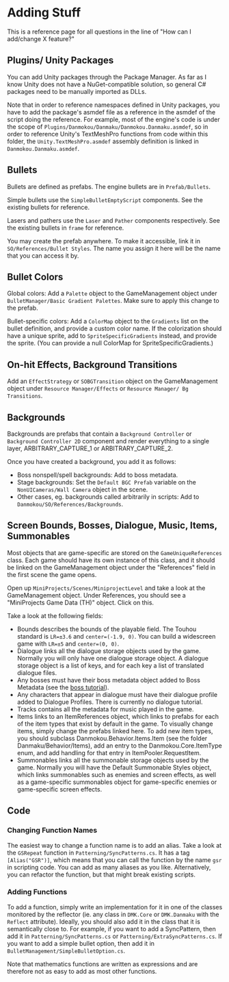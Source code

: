 # Adding Stuff

This is a reference page for all questions in the line of "How can I add/change X feature?"

## Plugins/ Unity Packages

You can add Unity packages through the Package Manager. As far as I know Unity does not have a NuGet-compatible solution, so general C# packages need to be manually imported as DLLs.

Note that in order to reference namespaces defined in Unity packages, you have to add the package's asmdef file as a reference in the asmdef of the script doing the reference. For example, most of the engine's code is under the scope of `Plugins/Danmokou/Danmaku/Danmokou.Danmaku.asmdef`, so in order to reference Unity's TextMeshPro functions from code within this folder, the `Unity.TextMeshPro.asmdef` assembly definition is linked in `Danmokou.Danmaku.asmdef`. 

## Bullets

Bullets are defined as prefabs. The engine bullets are in `Prefab/Bullets`. 

Simple bullets use the `SimpleBulletEmptyScript` components. See the existing bullets for reference.

Lasers and pathers use the `Laser` and `Pather` components respectively. See the existing bullets in `frame` for reference.

You may create the prefab anywhere. To make it accessible, link it in `SO/References/Bullet Styles`. The name you assign it here will be the name that you can access it by.

## Bullet Colors

Global colors: Add a `Palette` object to the GameManagement object under `BulletManager/Basic Gradient Palettes`. Make sure to apply this change to the prefab.

Bullet-specific colors: Add a `ColorMap` object to the `Gradients` list on the bullet definition, and provide a custom color name. If the colorization should have a unique sprite, add to `SpriteSpecificGradients` instead, and provide the sprite. (You can provide a null ColorMap for SpriteSpecificGradients.)

## On-hit Effects, Background Transitions

Add an `EffectStrategy` or `SOBGTransition` object on the GameManagement object under `Resource Manager/Effects` or `Resource Manager/ Bg Transitions`.

## Backgrounds

Backgrounds are prefabs that contain a `Background Controller` or `Background Controller 2D` component and render everything to a single layer, ARBITRARY_CAPTURE_1 or ARBITRARY_CAPTURE_2. 

Once you have created a background, you add it as follows:

- Boss nonspell/spell backgrounds: Add to boss metadata.
- Stage backgrounds: Set the `Default BGC Prefab` variable on the `NonUICameras/Wall Camera` object in the scene.
- Other cases, eg. backgrounds called arbitrarily in scripts: Add to `Danmokou/SO/References/Backgrounds`. 

## Screen Bounds, Bosses, Dialogue, Music, Items, Summonables

Most objects that are game-specific are stored on the `GameUniqueReferences` class. Each game should have its own instance of this class, and it should be linked on the GameManagement object under the "References" field in the first scene the game opens. 

Open up `MiniProjects/Scenes/MiniprojectLevel`  and take a look at the GameManagement object. Under References, you should see a "MiniProjects Game Data (TH)" object. Click on this.

Take a look at the following fields:

- Bounds describes the bounds of the playable field. The Touhou standard is `LR=±3.6` and `center=(-1.9, 0)`. You can build a widescreen game with `LR=±5` and `center=(0, 0)`. 
- Dialogue links all the dialogue storage objects used by the game. Normally you will only have one dialogue storage object. A dialogue storage object is a list of keys, and for each key a list of translated dialogue files. 
- Any bosses must have their boss metadata object added to Boss Metadata (see the [boss tutorial](tbosses.md)).
- Any characters that appear in dialogue must have their dialogue profile added to Dialogue Profiles. There is currently no dialogue tutorial.
- Tracks contains all the metadata for music played in the game.
- Items links to an ItemReferences object, which links to prefabs for each of the item types that exist by default in the game. To visually change items, simply change the prefabs linked here. To add new item types, you should subclass Danmokou.Behavior.Items.Item (see the folder Danmaku/Behavior/Items), add an entry to the Danmokou.Core.ItemType enum, and add handling for that entry in ItemPooler.RequestItem.
- Summonables links all the summonable storage objects used by the game. Normally you will have the Default Summonable Styles object, which links summonables such as enemies and screen effects, as well as a game-specific summonables object for game-specific enemies or game-specific screen effects. 

## Code

### Changing Function Names

The easiest way to change a function name is to add an alias. Take a look at the `GSRepeat` function in `Patterning/SyncPatterns.cs`. It has a tag `[Alias("GSR")]`, which means that you can call the function by the name `gsr` in scripting code. You can add as many aliases as you like. Alternatively, you can refactor the function, but that might break existing scripts.

### Adding Functions

To add a function, simply write an implementation for it in one of the classes monitored by the reflector (ie. any class in `DMK.Core` or `DMK.Danmaku` with the `Reflect` attribute). Ideally, you should also add it in the class that it is semantically close to. For example, if you want to add a SyncPattern, then add it in `Patterning/SyncPatterns.cs` or `Patterning/ExtraSyncPatterns.cs`. If you want to add a simple bullet option, then add it in `BulletManagement/SimpleBulletOption.cs`.

Note that mathematics functions are written as expressions and are therefore not as easy to add as most other functions.